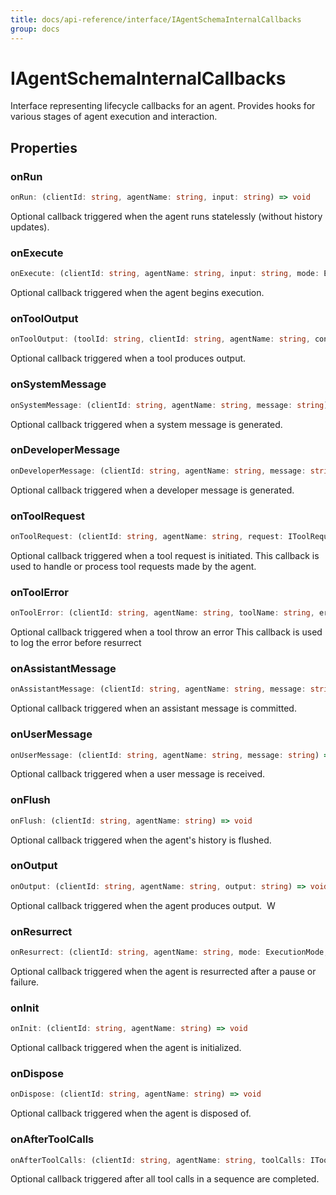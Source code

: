 ```yaml
---
title: docs/api-reference/interface/IAgentSchemaInternalCallbacks
group: docs
---
```


# IAgentSchemaInternalCallbacks

Interface representing lifecycle callbacks for an agent.
Provides hooks for various stages of agent execution and interaction.

## Properties

### onRun

```ts
onRun: (clientId: string, agentName: string, input: string) => void
```

Optional callback triggered when the agent runs statelessly (without history updates).

### onExecute

```ts
onExecute: (clientId: string, agentName: string, input: string, mode: ExecutionMode) => void
```

Optional callback triggered when the agent begins execution.

### onToolOutput

```ts
onToolOutput: (toolId: string, clientId: string, agentName: string, content: string) => void
```

Optional callback triggered when a tool produces output.

### onSystemMessage

```ts
onSystemMessage: (clientId: string, agentName: string, message: string) => void
```

Optional callback triggered when a system message is generated.

### onDeveloperMessage

```ts
onDeveloperMessage: (clientId: string, agentName: string, message: string) => void
```

Optional callback triggered when a developer message is generated.

### onToolRequest

```ts
onToolRequest: (clientId: string, agentName: string, request: IToolRequest[]) => void
```

Optional callback triggered when a tool request is initiated.
This callback is used to handle or process tool requests made by the agent.

### onToolError

```ts
onToolError: (clientId: string, agentName: string, toolName: string, error: Error) => void
```

Optional callback triggered when a tool throw an error
This callback is used to log the error before resurrect

### onAssistantMessage

```ts
onAssistantMessage: (clientId: string, agentName: string, message: string) => void
```

Optional callback triggered when an assistant message is committed.

### onUserMessage

```ts
onUserMessage: (clientId: string, agentName: string, message: string) => void
```

Optional callback triggered when a user message is received.

### onFlush

```ts
onFlush: (clientId: string, agentName: string) => void
```

Optional callback triggered when the agent's history is flushed.

### onOutput

```ts
onOutput: (clientId: string, agentName: string, output: string) => void
```

Optional callback triggered when the agent produces output.
 W

### onResurrect

```ts
onResurrect: (clientId: string, agentName: string, mode: ExecutionMode, reason?: string) => void
```

Optional callback triggered when the agent is resurrected after a pause or failure.

### onInit

```ts
onInit: (clientId: string, agentName: string) => void
```

Optional callback triggered when the agent is initialized.

### onDispose

```ts
onDispose: (clientId: string, agentName: string) => void
```

Optional callback triggered when the agent is disposed of.

### onAfterToolCalls

```ts
onAfterToolCalls: (clientId: string, agentName: string, toolCalls: IToolCall[]) => void
```

Optional callback triggered after all tool calls in a sequence are completed.
